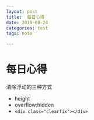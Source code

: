 ```yaml
---
layout: post
title:  每日心得
date: 2019-08-24
categories: test
tags: note

---
```


# 每日心得

清除浮动的三种方式

- height
- overflow:hidden
- `<div class="clearfix"></div>`